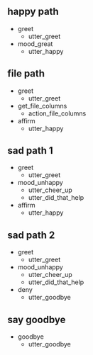 ## happy path
* greet
  - utter_greet
* mood_great
  - utter_happy

## file path
* greet
  - utter_greet
* get_file_columns
  - action_file_columns
* affirm
  - utter_happy


## sad path 1
* greet
  - utter_greet
* mood_unhappy
  - utter_cheer_up
  - utter_did_that_help
* affirm
  - utter_happy

## sad path 2
* greet
  - utter_greet
* mood_unhappy
  - utter_cheer_up
  - utter_did_that_help
* deny
  - utter_goodbye

## say goodbye
* goodbye
  - utter_goodbye
